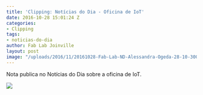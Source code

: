 ```yaml
---
title: 'Clipping: Notícias do Dia - Oficina de IoT'
date: 2016-10-28 15:01:24 Z
categories:
- Clipping
tags:
- noticias-do-dia
author: Fab Lab Joinville
layout: post
image: "/uploads/2016/11/20161028-Fab-Lab-ND-Alessandra-Ogeda-28-10-300x224.png"
---
```


Nota publica no Notícias do Dia sobre a oficina de IoT.

![]({{site.baseurl}}/uploads/2016/11/20161028-Fab-Lab-ND-Alessandra-Ogeda-28-10-300x224.png)
